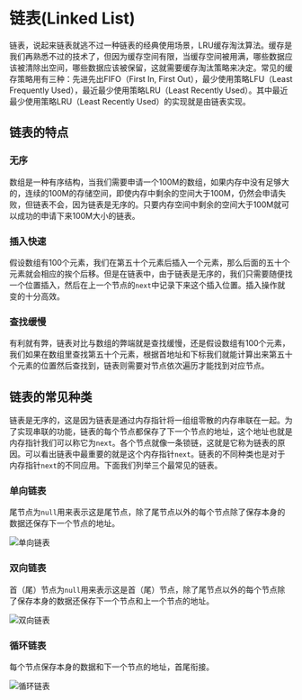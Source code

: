 # 链表(Linked List)

链表，说起来链表就逃不过一种链表的经典使用场景，LRU缓存淘汰算法。缓存是我们再熟悉不过的技术了，但因为缓存空间有限，当缓存空间被用满，哪些数据应该被清除出空间，哪些数据应该被保留，这就需要缓存淘汰策略来决定。常见的缓存策略用有三种：先进先出FIFO（First In, First Out），最少使用策略LFU（Least Frequently Used），最近最少使用策略LRU（Least Recently Used）。其中最近最少使用策略LRU（Least Recently Used）的实现就是由链表实现。

## 链表的特点
### 无序
数组是一种有序结构，当我们需要申请一个100M的数组，如果内存中没有足够大的，连续的100M的存储空间，即使内存中剩余的空间大于100M，仍然会申请失败，但链表不会，因为链表是无序的。只要内存空间中剩余的空间大于100M就可以成功的申请下来100M大小的链表。
### 插入快速
假设数组有100个元素，我们在第五十个元素后插入一个元素，那么后面的五十个元素就会相应的挨个后移。但是在链表中，由于链表是无序的，我们只需要随便找一个位置插入，然后在上一个节点的`next`中记录下来这个插入位置。插入操作就变的十分高效。
### 查找缓慢
有利就有弊，链表对比与数组的弊端就是查找缓慢，还是假设数组有100个元素，我们如果在数组里查找第五十个元素，根据首地址和下标我们就能计算出来第五十个元素的位置然后查找到，链表则需要对节点依次遍历才能找到对应节点。

## 链表的常见种类
链表是无序的，这是因为链表是通过内存指针将一组组零散的内存串联在一起。为了实现串联的功能，链表的每个节点都保存了下一个节点的地址，这个地址也就是内存指针我们可以称它为`next`。各个节点就像一条锁链，这就是它称为链表的原因。可以看出链表中最重要的就是这个内存指针`next`。链表的不同种类也是对于内存指针`next`的不同应用。下面我们列举三个最常见的链表。
### 单向链表
尾节点为`null`用来表示这是尾节点，除了尾节点以外的每个节点除了保存本身的数据还保存下一个节点的地址。

![单向链表](https:////upload.wikimedia.org/wikipedia/commons/thumb/6/6d/Singly-linked-list.svg/408px-Singly-linked-list.svg.png)

### 双向链表
首（尾）节点为`null`用来表示这是首（尾）节点，除了尾节点以外的每个节点除了保存本身的数据还保存下一个节点和上一个节点的地址。

![双向链表](https://upload.wikimedia.org/wikipedia/commons/thumb/5/5e/Doubly-linked-list.svg/610px-Doubly-linked-list.svg.png)

### 循环链表
每个节点保存本身的数据和下一个节点的地址，首尾衔接。

![循环链表](https:////upload.wikimedia.org/wikipedia/commons/thumb/d/df/Circularly-linked-list.svg/350px-Circularly-linked-list.svg.png)
